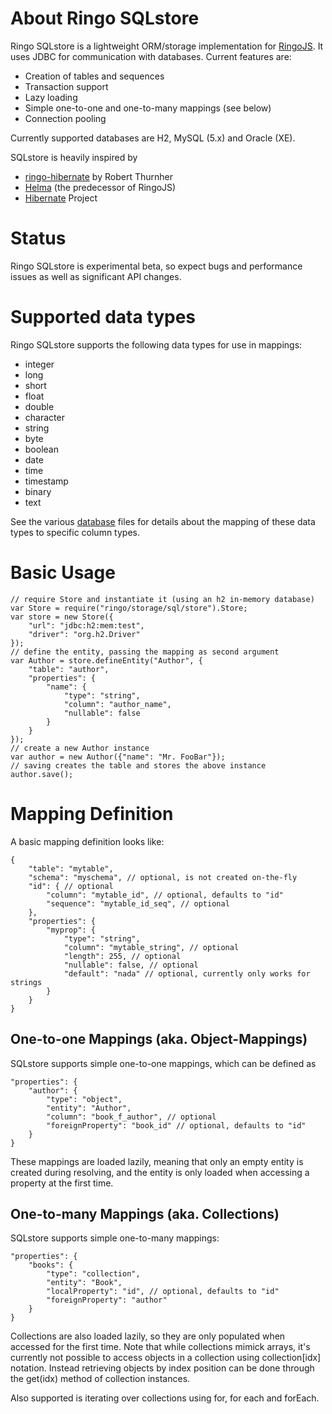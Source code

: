 About Ringo SQLstore
===============

Ringo SQLstore is a lightweight ORM/storage implementation for [RingoJS]. It uses JDBC for communication with databases. Current features are:

* Creation of tables and sequences
* Transaction support
* Lazy loading
* Simple one-to-one and one-to-many mappings (see below)
* Connection pooling

Currently supported databases are H2, MySQL (5.x) and Oracle (XE).

SQLstore is heavily inspired by
* [ringo-hibernate] by Robert Thurnher
* [Helma] (the predecessor of RingoJS)
* [Hibernate] Project

Status
======

Ringo SQLstore is experimental beta, so expect bugs and performance issues as well as significant API changes.

Supported data types
====================

Ringo SQLstore supports the following data types for use in mappings:

* integer
* long
* short
* float
* double
* character
* string
* byte
* boolean
* date
* time
* timestamp
* binary
* text

See the various [database] files for details about the mapping of these data types to specific column types.

Basic Usage
===========

    // require Store and instantiate it (using an h2 in-memory database)
    var Store = require("ringo/storage/sql/store").Store;
    var store = new Store({
        "url": "jdbc:h2:mem:test",
        "driver": "org.h2.Driver"
    });
    // define the entity, passing the mapping as second argument
    var Author = store.defineEntity("Author", {
        "table": "author",
        "properties": {
            "name": {
                "type": "string",
                "column": "author_name",
                "nullable": false
            }
        }
    });
    // create a new Author instance
    var author = new Author({"name": "Mr. FooBar"});
    // saving creates the table and stores the above instance
    author.save();


Mapping Definition
==================

A basic mapping definition looks like:

    {
        "table": "mytable",
        "schema": "myschema", // optional, is not created on-the-fly
        "id": { // optional
            "column": "mytable_id", // optional, defaults to "id"
            "sequence": "mytable_id_seq", // optional
        },
        "properties": {
            "myprop": {
                "type": "string",
                "column": "mytable_string", // optional
                "length": 255, // optional
                "nullable": false, // optional
                "default": "nada" // optional, currently only works for strings
            }
        }
    }

One-to-one Mappings (aka. Object-Mappings)
------------------------------------------

SQLstore supports simple one-to-one mappings, which can be defined as

    "properties": {
        "author": {
            "type": "object",
            "entity": "Author",
            "column": "book_f_author", // optional
            "foreignProperty": "book_id" // optional, defaults to "id"
        }
    }

These mappings are loaded lazily, meaning that only an empty entity is created during resolving, and the entity is only loaded when accessing a property at the first time.

One-to-many Mappings (aka. Collections)
---------------------------------------

SQLstore supports simple one-to-many mappings:

    "properties": {
        "books": {
            "type": "collection",
            "entity": "Book",
            "localProperty": "id", // optional, defaults to "id"
            "foreignProperty": "author"
        }
    }

Collections are also loaded lazily, so they are only populated when accessed for the first time. Note that while collections mimick arrays, it's currently not possible to access objects in a collection using collection[idx] notation. Instead retrieving objects by index position can be done through the get(idx) method of collection instances.

Also supported is iterating over collections using for, for each and forEach.

 [RingoJS]: http://ringojs.org/
 [ringo-hibernate]: http://github.com/robi42/ringo-hibernate/
 [Helma]: http://helma.org
 [Hibernate]: http://hibernate.org/
 [database]: http://github.com/grob/ringo-sqlstore/tree/master/lib/ringo/storage/sql/databases/

